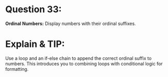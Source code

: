 # Question 33: 
**Ordinal Numbers:** Display numbers with their ordinal suffixes.

# Explain & TIP: 
Use a loop and an if-else chain to append the correct ordinal suffix to numbers. This introduces you to combining loops with conditional logic for formatting.

